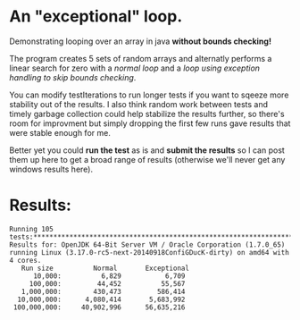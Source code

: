 An "exceptional" loop.
======================

Demonstrating looping over an array in java **without bounds checking!**

The program creates 5 sets of random arrays and alternatly performs a linear search for zero with a *normal loop* and a *loop using exception handling to skip bounds checking*.

You can modify testIterations to run longer tests if you want to sqeeze more stability out of the results. I also think random work between tests and timely garbage collection could help stabilize the results further, so there's room for improvment but simply dropping the first few runs gave results that were stable enough for me.

Better yet you could **run the test** as is and **submit the results** so I can post them up here to get a broad range of results (otherwise we'll never get any windows results here).

Results:
========
```
Running 105 tests:*********************************************************************************************************
Results for: OpenJDK 64-Bit Server VM / Oracle Corporation (1.7.0_65) running Linux (3.17.0-rc5-next-20140918ConfiGDucK-dirty) on amd64 with 4 cores.
   Run size          Normal       Exceptional
      10,000:	       6,829	       6,709
     100,000:	      44,452	      55,567
   1,000,000:	     430,473	     586,414
  10,000,000:	   4,080,414	   5,683,992
 100,000,000:	  40,902,996	  56,635,216




